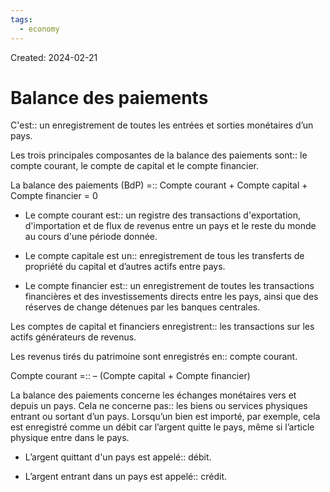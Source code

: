 ```yaml
---
tags:
  - economy
---
```

Created: 2024-02-21

# Balance des paiements

C'est:: un enregistrement de toutes les entrées et sorties monétaires d’un pays.
<!--SR:!2024-03-03,2,188-->

Les trois principales composantes de la balance des paiements sont:: le compte courant, le compte de capital et le compte financier.
<!--SR:!2024-03-10,10,276-->

La balance des paiements (BdP) =:: Compte courant + Compte capital + Compte financier = 0
<!--SR:!2024-03-13,12,260-->

- Le compte courant est:: un registre des transactions d'exportation, d'importation et de flux de revenus entre un pays et le reste du monde au cours d'une période donnée.
<!--SR:!2024-03-03,11,226-->
- Le compte capitale est un:: enregistrement de tous les transferts de propriété du capital et d’autres actifs entre pays.
<!--SR:!2024-03-03,1,148-->
- Le compte financier est:: un enregistrement de toutes les transactions financières et des investissements directs entre les pays, ainsi que des réserves de change détenues par les banques centrales.
<!--SR:!2024-03-04,2,156-->

Les comptes de capital et financiers enregistrent:: les transactions sur les actifs générateurs de revenus.
<!--SR:!2024-03-04,5,236-->

Les revenus tirés du patrimoine sont enregistrés en:: compte courant.
<!--SR:!2024-03-05,6,256-->

Compte courant =:: – (Compte capital + Compte financier)
<!--SR:!2024-03-05,6,228-->

La balance des paiements concerne les échanges monétaires vers et depuis un pays. Cela ne concerne pas:: les biens ou services physiques entrant ou sortant d’un pays. Lorsqu’un bien est importé, par exemple, cela est enregistré comme un débit car l’argent quitte le pays, même si l’article physique entre dans le pays.
<!--SR:!2024-03-05,6,228-->

- L’argent quittant d'un pays est appelé:: débit.
<!--SR:!2024-03-08,9,260-->
- L’argent entrant dans un pays est appelé:: crédit.
<!--SR:!2024-03-04,5,248-->


